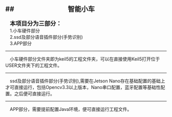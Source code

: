 ##&emsp;&emsp;&emsp;&emsp;&emsp;&emsp;&emsp;&emsp;智能小车
---
&emsp;**<font size = 4,Bold>本项目分为三部分：</font>**  
&emsp;1.小车硬件部分  
&emsp;2.ssd及部分语音插件部分(手势识别)  
&emsp;3.APP部分  

---
&emsp;小车硬件部分文件夹即为keil5的工程文件夹，可以在直接使用Keil5打开位于USER文件夹下的工程文件。

---
&emsp;ssd及部分语音插件部分(手势识别),需要在Jetson Nano存在基础配置的基础上才可直接运行，包括Opencv3.3以上版本，Nano串口配置，蓝牙配置等基础性配置。之后便可直接运行。

---
&emsp;APP部分，需要提前配置Java环境，便可直接运行工程文件。

